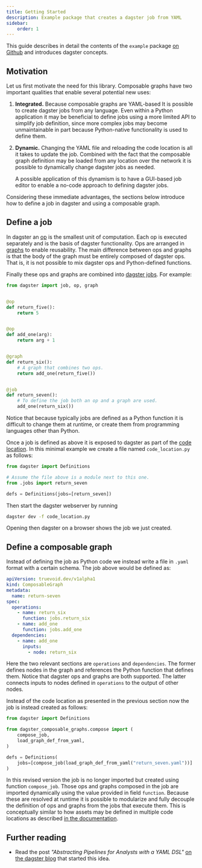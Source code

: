 ```yaml
---
title: Getting Started
description: Example package that creates a dagster job from YAML
sidebar:
    order: 1
---
```


This guide describes in detail the contents of the `example` package [on Github](https://github.com/truevoid-development/dagster-composable-graphs/tree/feat/add-docs/examples/getting_started)
and introduces dagster concepts.

## Motivation

Let us first motivate the need for this library. Composable graphs
have two important qualities that enable several potential new uses:

1. **Integrated.** Because composable graphs are YAML-based It is possible to
   create dagster jobs from any language. Even within a Python application it
   may be beneficial to define jobs using a more limited API to simplify job
   definition, since more complex jobs may become unmaintainable in part
   because Python-native functionality is used to define them.
1. **Dynamic.** Changing the YAML file and reloading the code location is
   all it takes to update the job. Combined with the fact that the composable
   graph definition may be loaded from any location over the network it is
   possible to dynamically change dagster jobs as needed.

   A possible application of this dynamism is to have a GUI-based job editor to
   enable a no-code approach to defining dagster jobs.

Considering these immediate advantages, the sections below introduce how to
define a job in dagster and using a composable graph.

## Define a job

In dagster an [op](https://docs.dagster.io/concepts/ops-jobs-graphs/ops#ops) is
the smallest unit of computation. Each op is executed separately and is the
basis of dagster functionality. Ops are arranged in [graphs](https://docs.dagster.io/concepts/ops-jobs-graphs/graphs#op-graphs)
to enable reusability. The main difference between ops and graphs is that the
body of the graph must be entirely composed of dagster ops. That is, it is not
possible to mix dagster ops and Python-defined functions.

Finally these ops and graphs are combined into [dagster jobs](https://docs.dagster.io/concepts/ops-jobs-graphs/op-jobs).
For example:

```python title="jobs.py"
from dagster import job, op, graph


@op
def return_five():
    return 5


@op
def add_one(arg):
    return arg + 1


@graph
def return_six():
    # A graph that combines two ops.
    return add_one(return_five())


@job
def return_seven():
    # To define the job both an op and a graph are used.
    add_one(return_six())
```

Notice that because typically jobs are defined as a Python function it is
difficult to change them at runtime, or create them from programming languages
other than Python.

Once a job is defined as above it is exposed to dagster as part of the [code
location](https://docs.dagster.io/concepts/code-locations). In this minimal
example we create a file named `code_location.py` as follows:

```python title="code_location.py"
from dagster import Definitions

# Assume the file above is a module next to this one.
from .jobs import return_seven

defs = Definitions(jobs=[return_seven])
```

Then start the dagster webserver by running

```bash
dagster dev -f code_location.py
```

Opening then dagster on a browser shows the job we just created.

## Define a composable graph

Instead of defining the job as Python code we instead write a file in `.yaml`
format with a certain schema. The job above would be defined as:

```yaml title="return_seven.yaml"
apiVersion: truevoid.dev/v1alpha1
kind: ComposableGraph
metadata:
  name: return-seven
spec:
  operations:
    - name: return_six
      function: jobs.return_six
    - name: add_one
      function: jobs.add_one
  dependencies:
    - name: add_one
      inputs:
        - node: return_six
```

Here the two relevant sections are `operations` and `dependencies`. The former
defines nodes in the graph and references the Python function that defines
them. Notice that dagster ops and graphs are both supported. The latter
connects inputs to nodes defined in `operations` to the output of other nodes.

Instead of the code location as presented in the previous section now the job
is instead created as follows:

```python title="code_location.py"
from dagster import Definitions

from dagster_composable_graphs.compose import (
    compose_job,
    load_graph_def_from_yaml,
)

defs = Definitions(
    jobs=[compose_job(load_graph_def_from_yaml("return_seven.yaml"))]
)
```

In this revised version the job is no longer imported but created using
function `compose_job`. Those ops and graphs composed in the job are imported
dynamically using the value provided in field `function`. Because these are
resolved at runtime it is possible to modularize and fully decouple the
definition of ops and graphs from the jobs that execute them. This is
conceptually similar to how assets may be defined in multiple code locations as
described [in the documentation](https://docs.dagster.io/concepts/assets/software-defined-assets#defining-asset-dependencies-across-code-locations).

## Further reading

- Read the post *"Abstracting Pipelines for Analysts with a YAML DSL"* [on the
  dagster blog](https://dagster.io/blog/simplisafe-case-study) that started this idea.
